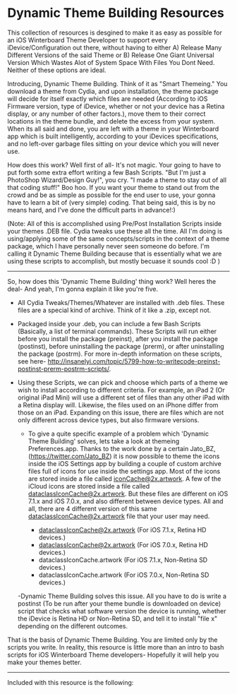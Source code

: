 Dynamic Theme Building Resources
=======================================

This collection of resources is desgined to make it as easy as possible for an iOS Winterboard Theme Developer to support every iDevice/Configuration out there, without having to either A) Release Many Different Versions of the said Theme or B) Release One Giant Universal Version Which Wastes Alot of System Space With Files You Dont Need. Neither of these options are ideal.

Introducing, Dynamic Theme Building. Think of it as "Smart Themeing." You download a theme from Cydia, and upon installation, the theme package will decide for itself exactly which files are needed (According to iOS Firmware version, type of iDevice, whether or not your device has a Retina display, or any number of other factors.), move them to their correct locations in the theme bundle, and delete the excess from your system. When its all said and done, you are left with a theme in your Winterboard app which is built intelligently, according to your iDevices specifications, and no left-over garbage files sitting on your device which you will never use.

How does this work? Well first of all- It's not magic. Your going to have to put forth some extra effort writing a few Bash Scripts. "But I'm just a PhotoShop Wizard/Design Guy!", you cry. "I made a theme to stay out of all that coding stuff!" Boo hoo. If you want your theme to stand out from the crowd and be as simple as possible for the end user to use, your gonna have to learn a bit of (very simple) coding. That being said, this is by no means hard, and I've done the difficult parts in advance!:)

(Note: All of this is accomplished using Pre/Post Installation Scripts inside your themes .DEB file. Cydia tweaks use these all the time. All I'm doing is using/applying some of the same concepts/scripts in the context of a theme package, which I have personally never seen someone do before. I'm calling it Dynamic Theme Building because that is essentially what we are using these scripts to accomplish, but mostly becuase it sounds cool :D )
***

So, how does this 'Dynamic Theme Building' thing work? Well heres the deal- And yeah, I'm gonna explain it like you're five.

- All Cydia Tweaks/Themes/Whatever are installed with .deb files. These files are a special kind of archive. Think of it like a .zip, except not.

- Packaged inside your .deb, you can include a few Bash Scripts (Basically, a list of terminal commands). These Scripts will run either before you install the package (preinst), after you install the package (postinst), before uninstalling the package (prerm), or after uninstalling the package (postrm). For more in-depth information on these scripts, see here- http://insanelyi.com/topic/5799-how-to-writecode-preinst-postinst-prerm-postrm-scripts/. 

- Using these Scripts, we can pick and choose which parts of a theme we wish to install according to different criteria. For example, an iPad 2 (Or original iPad Mini) will use a different set of files than any other iPad with a Retina display will. Likewise, the files used on an iPhone differ from those on an iPad. Expanding on this issue, there are files which are not only different across device types, but also firmware versions. 

  - To give a quite specific example of a problem which 'Dynamic Theme Building' solves, lets take a look at themeing Preferences.app. Thanks to the work done by a certain Jato_BZ, (https://twitter.com/Jato_BZ) it is now possible to theme the icons inside the iOS Settings app by building a couple of custom archive files full of icons for use inside the settings app. Most of the icons are stored inside a file called iconCache@2x.artwork. A few of the iCloud icons are stored inside a file called dataclassIconCache@2x.artwork. But these files are different on iOS 7.1.x and iOS 7.0.x, and also different between device types. All and all, there are 4 different version of this same dataclassIconCache@2x.artwork file that your user may need. 
  
    - dataclassIconCache@2x.artwork (For iOS 7.1.x, Retina HD devices.)
    - dataclassIconCache@2x.artwork (For iOS 7.0.x, Retina HD devices.)
    - dataclassIconCache.artwork (For iOS 7.1.x, Non-Retina SD devices.)
    - dataclassIconCache.artwork (For iOS 7.0.x, Non-Retina SD devices.)
    
  -Dynamic Theme Building solves this issue. All you have to do is write a postinst (To be run after your theme bundle is downloaded on device) script that checks what software version the device is running, whether the iDevice is Retina HD or Non-Retina SD, and tell it to install "file x" depending on the different outcomes.

That is the basis of Dynamic Theme Building. You are limited only by the scripts you write. In reality, this resource is little more than an intro to bash scripts for iOS Winterboard Theme developers- Hopefully it will help you make your themes better.
***

Included with this resource is the following:
